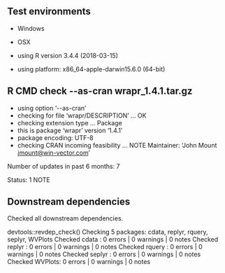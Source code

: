 


## Test environments

  * Windows

  * OSX 
  * using R version 3.4.4 (2018-03-15)
  * using platform: x86_64-apple-darwin15.6.0 (64-bit)



## R CMD check --as-cran wrapr_1.4.1.tar.gz 

  * using option ‘--as-cran’
  * checking for file ‘wrapr/DESCRIPTION’ ... OK
  * checking extension type ... Package
  * this is package ‘wrapr’ version ‘1.4.1’
  * package encoding: UTF-8
  * checking CRAN incoming feasibility ... NOTE
  Maintainer: ‘John Mount <jmount@win-vector.com>’

  Number of updates in past 6 months: 7

  Status: 1 NOTE


## Downstream dependencies

  Checked all downstream dependencies.

  devtools::revdep_check()
  Checking 5 packages: cdata, replyr, rquery, seplyr, WVPlots
  Checked cdata  : 0 errors | 0 warnings | 0 notes
  Checked replyr : 0 errors | 0 warnings | 0 notes
  Checked rquery : 0 errors | 0 warnings | 0 notes
  Checked seplyr : 0 errors | 0 warnings | 0 notes
  Checked WVPlots: 0 errors | 0 warnings | 0 notes